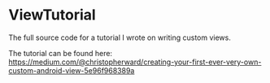 # ViewTutorial
The full source code for a tutorial I wrote on writing custom views.

The tutorial can be found here:
https://medium.com/@christopherward/creating-your-first-ever-very-own-custom-android-view-5e96f968389a
